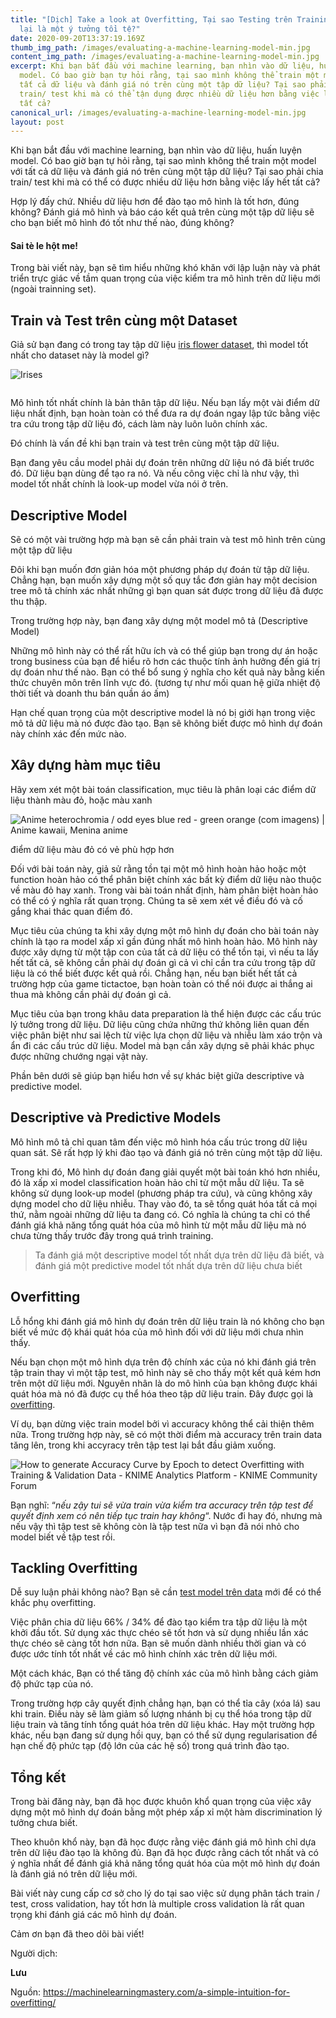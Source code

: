 ```yaml
---
title: "[Dịch] Take a look at Overfitting, Tại sao Testing trên Training Data
  lại là một ý tưởng tồi tệ?"
date: 2020-09-20T13:37:19.169Z
thumb_img_path: /images/evaluating-a-machine-learning-model-min.jpg
content_img_path: /images/evaluating-a-machine-learning-model-min.jpg
excerpt: Khi bạn bắt đầu với machine learning, bạn nhìn vào dữ liệu, huấn luyện
  model. Có bao giờ bạn tự hỏi rằng, tại sao mình không thể train một model với
  tất cả dữ liệu và đánh giá nó trên cùng một tập dữ liệu? Tại sao phải chia
  train/ test khi mà có thể tận dụng được nhiều dữ liệu hơn bằng việc lấy hết
  tất cả?
canonical_url: /images/evaluating-a-machine-learning-model-min.jpg
layout: post
---
```

<!--StartFragment-->

Khi bạn bắt đầu với machine learning, bạn nhìn vào dữ liệu, huấn luyện model. Có bao giờ bạn tự hỏi rằng, tại sao mình không thể train một model với tất cả dữ liệu và đánh giá nó trên cùng một tập dữ liệu? Tại sao phải chia train/ test khi mà có thể có được nhiều dữ liệu hơn bằng việc lấy hết tất cả?

Hợp lý đấy chứ. Nhiều dữ liệu hơn để đào tạo mô hình là tốt hơn, đúng không? Đánh giá mô hình và báo cáo kết quả trên cùng một tập dữ liệu sẽ cho bạn biết mô hình đó tốt như thế nào, đúng không?

#### **Sai tè le hột me**!

Trong bài viết này, bạn sẽ tìm hiểu những khó khăn với lập luận này và phát triển trực giác về tầm quan trọng của việc kiểm tra mô hình trên dữ liệu mới (ngoài trainning set).

## Train và Test trên cùng một Dataset

Giả sử bạn đang có trong tay tập dữ liệu [iris flower dataset](https://en.wikipedia.org/wiki/Iris_flower_data_set), thì model tốt nhất cho dataset này là model gì?[](https://3qeqpr26caki16dnhd19sv6by6v-wpengine.netdna-ssl.com/wp-content/uploads/2014/03/irises.jpg)

![Irises](https://3qeqpr26caki16dnhd19sv6by6v-wpengine.netdna-ssl.com/wp-content/uploads/2014/03/irises.jpg)

```

```

Mô hình tốt nhất chính là bản thân tập dữ liệu. Nếu bạn lấy một vài điểm dữ liệu nhất định, bạn hoàn toàn có thể đưa ra dự đoán ngay lập tức bằng việc tra cứu trong tập dữ liệu đó, cách làm này luôn luôn chính xác.

Đó chính là vấn đề khi bạn train và test trên cùng một tập dữ liệu.

Bạn đang yêu cầu model phải dự đoán trên những dữ liệu nó đã biết trước đó. Dữ liệu bạn dùng để tạo ra nó. Và nếu công việc chỉ là như vậy, thì model tốt nhất chính là look-up model vừa nói ở trên.

## Descriptive Model

Sẽ có một vài trường hợp mà bạn sẽ cần phải train và test mô hình trên cùng một tập dữ liệu

Đôi khi bạn muốn đơn giản hóa một phương pháp dự đoán từ tập dữ liệu. Chẳng hạn, bạn muốn xây dựng một số quy tắc đơn giản hay một decision tree mô tả chính xác nhất những gì bạn quan sát được trong dữ liệu đã được thu thập.

Trong trường hợp này, bạn đang xây dựng một model mô tả (Descriptive Model)

Những mô hình này có thể rất hữu ích và có thể giúp bạn trong dự án hoặc trong business của bạn để hiểu rõ hơn các thuộc tính ảnh hưởng đến giá trị dự đoán như thế nào. Bạn có thể bổ sung ý nghĩa cho kết quả này bằng kiến thức chuyên môn trên lĩnh vực đó. (tương tự như mối quan hệ giữa nhiệt độ thời tiết và doanh thu bán quần áo ấm)

Hạn chế quan trọng của một descriptive model là nó bị giới hạn trong việc mô tả dữ liệu mà nó được đào tạo. Bạn sẽ không biết được mô hình dự đoán này chính xác đến mức nào.

## Xây dựng hàm mục tiêu

Hãy xem xét một bài toán classification, mục tiêu là phân loại các điểm dữ liệu thành màu đỏ, hoặc màu xanh[](https://3qeqpr26caki16dnhd19sv6by6v-wpengine.netdna-ssl.com/wp-content/uploads/2014/03/Modeling-a-Target-Function.jpg)

![Anime heterochromia / odd eyes blue red - green orange (com imagens) | Anime  kawaii, Menina anime](https://i.pinimg.com/originals/f8/0e/26/f80e2689b2a05456bf52ae59ff1e8467.jpg)

điểm dữ liệu màu đỏ có vẻ phù hợp hơn

Đối với bài toán này, giả sử rằng tồn tại một mô hình hoàn hảo hoặc một function hoàn hảo có thể phân biệt chính xác bất kỳ điểm dữ liệu nào thuộc về màu đỏ hay xanh. Trong vài bài toán nhất định, hàm phân biệt hoàn hảo có thể có ý nghĩa rất quan trọng. Chúng ta sẽ xem xét về điều đó và cố gắng khai thác quan điểm đó.

Mục tiêu của chúng ta khi xây dựng một mô hình dự đoán cho bài toán này chính là tạo ra model xấp xỉ gần đúng nhất mô hình hoàn hảo. Mô hình này được xây dựng từ một tập con của tất cả dữ liệu có thể tồn tại, vì nếu ta lấy hết tất cả, sẽ không cần phải dự đoán gì cả vì chỉ cần tra cứu trong tập dữ liệu là có thể biết được kết quả rồi. Chẳng hạn, nếu bạn biết hết tất cả trường hợp của game tictactoe, bạn hoàn toàn có thể nói được ai thắng ai thua mà không cần phải dự đoán gì cả.

Mục tiêu của bạn trong khâu data preparation là thể hiện được các cấu trúc lý tưởng trong dữ liệu. Dữ liệu cũng chứa những thứ không liên quan đến việc phân biệt như sai lệch từ việc lựa chọn dữ liệu và nhiễu làm xáo trộn và ẩn đi các cấu trúc dữ liệu. Model mà bạn cần xây dựng sẽ phải khác phục được những chướng ngại vật này.

Phần bên dưới sẽ giúp bạn hiểu hơn về sự khác biệt giữa descriptive và predictive model.

## Descriptive và Predictive Models

Mô hình mô tả chỉ quan tâm đến việc mô hình hóa cấu trúc trong dữ liệu quan sát. Sẽ rất hợp lý khi đào tạo và đánh giá nó trên cùng một tập dữ liệu.

Trong khi đó, Mô hình dự đoán đang giải quyết một bài toán khó hơn nhiều, đó là xấp xỉ model classification hoàn hảo chỉ từ một mẫu dữ liệu. Ta sẽ không sử dụng look-up model (phương pháp tra cứu), và cũng không xây dựng model cho dữ liệu nhiễu. Thay vào đó, ta sẽ tổng quát hóa tất cả mọi thứ, nằm ngoài những dữ liệu ta đang có. Có nghĩa là chúng ta chỉ có thể đánh giá khả năng tổng quát hóa của mô hình từ một mẫu dữ liệu mà nó chưa từng thấy trước đây trong quá trình training.

> Ta đánh giá một descriptive model tốt nhất dựa trên dữ liệu đã biết, và đánh giá một predictive model tốt nhất dựa trên dữ liệu chưa biết

## Overfitting

Lỗ hổng khi đánh giá mô hình dự đoán trên dữ liệu train là nó không cho bạn biết về mức độ khái quát hóa của mô hình đối với dữ liệu mới chưa nhìn thấy.

Nếu bạn chọn một mô hình dựa trên độ chính xác của nó khi đánh giá trên tập train thay vì một tập test, mô hình này sẽ cho thấy một kết quả kém hơn trên một dữ liệu mới. Nguyên nhân là do mô hình của bạn không được khái quát hóa mà nó đã được cụ thể hóa theo tập dữ liệu train. Đây được gọi là [overfitting](https://en.wikipedia.org/wiki/Overfitting).

Ví dụ, bạn dừng việc train model bởi vì accuracy không thể cải thiện thêm nữa. Trong trường hợp này, sẽ có một thời điểm mà accuracy trên train data tăng lên, trong khi accyracy trên tập test lại bắt đầu giảm xuống.

![How to generate Accuracy Curve by Epoch to detect Overfitting with Training  & Validation Data - KNIME Analytics Platform - KNIME Community Forum](https://forum.knime.com/uploads/default/original/2X/c/c03f5837ac919e7152bdb84b2891d5d0e2674dbf.png)

Bạn nghĩ: “*nếu zậy tui sẽ vừa train vừa kiểm tra accuracy trên tập test để quyết định xem có nên tiếp tục train hay không*“. Nước đi hay đó, nhưng mà nếu vậy thì tập test sẽ không còn là tập test nữa vì bạn đã nói nhỏ cho model biết về tập test rồi.

## Tackling Overfitting

Dễ suy luận phải không nào? Bạn sẽ cần [test model trên data](http://machinelearningmastery.com/how-to-choose-the-right-test-options-when-evaluating-machine-learning-algorithms/) mới để có thể khắc phụ overfitting.[](https://3qeqpr26caki16dnhd19sv6by6v-wpengine.netdna-ssl.com/wp-content/uploads/2014/03/overfit.jpg)

Việc phân chia dữ liệu 66% / 34% để đào tạo kiểm tra tập dữ liệu là một khởi đầu tốt. Sử dụng xác thực chéo sẽ tốt hơn và sử dụng nhiều lần xác thực chéo sẽ càng tốt hơn nữa. Bạn sẽ muốn dành nhiều thời gian và có được ước tính tốt nhất về các mô hình chính xác trên dữ liệu mới.

Một cách khác, Bạn có thể tăng độ chính xác của mô hình bằng cách giảm độ phức tạp của nó.

Trong trường hợp cây quyết định chẳng hạn, bạn có thể tỉa cây (xóa lá) sau khi train. Điều này sẽ làm giảm số lượng nhánh bị cụ thể hóa trong tập dữ liệu train và tăng tính tổng quát hóa trên dữ liệu khác. Hay một trường hợp khác, nếu bạn đang sử dụng hồi quy, bạn có thể sử dụng regularisation để hạn chế độ phức tạp (độ lớn của các hệ số) trong quá trình đào tạo.

## Tổng kết

Trong bài đăng này, bạn đã học được khuôn khổ quan trọng của việc xây dựng một mô hình dự đoán bằng một phép xấp xỉ một hàm discrimination lý tưởng chưa biết.

Theo khuôn khổ này, bạn đã học được rằng việc đánh giá mô hình chỉ dựa trên dữ liệu đào tạo là không đủ. Bạn đã học được rằng cách tốt nhất và có ý nghĩa nhất để đánh giá khả năng tổng quát hóa của một mô hình dự đoán là đánh giá nó trên dữ liệu mới.

Bài viết này cung cấp cơ sở cho lý do tại sao việc sử dụng phân tách train / test, cross validation, hay tốt hơn là multiple cross validation là rất quan trọng khi đánh giá các mô hình dự đoán.

Cảm ơn bạn đã theo dõi bài viết!

Người dịch:

**Lưu**

Nguồn: <https://machinelearningmastery.com/a-simple-intuition-for-overfitting/>

<!--EndFragment-->
